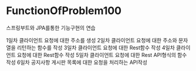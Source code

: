 # FunctionOfProblem100
스프링부트와 JPA를통한 기능구현의 연습

1일차 클라이언트 요청에 대한 주소를 생성
2일차 클라이언트 요청에 대한 주소와 문자열을 리턴하는 함수를 작성
3일차 클라이언트 요청에 대한 Rest함수 작성
4일차 클라이언트 요청에 대한 Rest함수 작성
5일차 클라이언트 요청에 대한 Rest API형식의 함수 작성
6일차 공지사항 게시판 목록에 대한 요청을 처리하는 API작성
